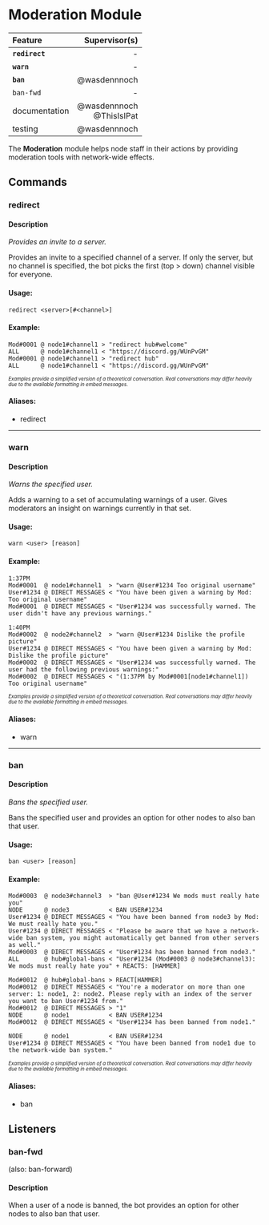 # Moderation Module

| Feature           | Supervisor(s) |
|:----------------- | -------------:|
| **``redirect``**  | - |
| **``warn``**      | - |
| **``ban``**       | @wasdennnoch  |
| ``ban-fwd``       | - |
| documentation     | @wasdennnoch<br>@ThisIsIPat |
| testing           | @wasdennnoch  |

The **Moderation** module helps node staff in their actions
by providing moderation tools with network-wide effects.

## Commands

### redirect

#### Description

_Provides an invite to a server._

Provides an invite to a specified channel of a server.
If only the server, but no channel is specified,
the bot picks the first (top > down)
 channel visible for everyone.

#### Usage:
```
redirect <server>[#<channel>]
```

#### Example:
```
Mod#0001 @ node1#channel1 > "redirect hub#welcome"
ALL      @ node1#channel1 < "https://discord.gg/WUnPvGM"
Mod#0001 @ node1#channel1 > "redirect hub"
ALL      @ node1#channel1 < "https://discord.gg/WUnPvGM"
```

<sub><sup>_Examples provide a simplified version of a theoretical conversation. Real conversations may differ heavily due to the available formatting in embed messages._</sup></sub>

#### Aliases:
* redirect

---

### warn

#### Description

_Warns the specified user._

Adds a warning to a set of accumulating warnings of a user.
Gives moderators an insight on warnings currently in that set.

#### Usage:
```
warn <user> [reason]
```

#### Example:
```
1:37PM
Mod#0001  @ node1#channel1  > "warn @User#1234 Too original username"
User#1234 @ DIRECT MESSAGES < "You have been given a warning by Mod: Too original username"
Mod#0001  @ DIRECT MESSAGES < "User#1234 was successfully warned. The user didn't have any previous warnings."

1:40PM
Mod#0002  @ node2#channel2  > "warn @User#1234 Dislike the profile picture"
User#1234 @ DIRECT MESSAGES < "You have been given a warning by Mod: Dislike the profile picture"
Mod#0002  @ DIRECT MESSAGES < "User#1234 was successfully warned. The user had the following previous warnings:"
Mod#0002  @ DIRECT MESSAGES < "(1:37PM by Mod#0001[node1#channel1]) Too original username"
```

<sub><sup>_Examples provide a simplified version of a theoretical conversation. Real conversations may differ heavily due to the available formatting in embed messages._</sup></sub>

#### Aliases:
* warn

---

### ban

#### Description

_Bans the specified user._

Bans the specified user and provides an option for other nodes to also
ban that user.

#### Usage:
```
ban <user> [reason]
```

#### Example:
```
Mod#0003  @ node3#channel3  > "ban @User#1234 We mods must really hate you"
NODE      @ node3           < BAN USER#1234
User#1234 @ DIRECT MESSAGES < "You have been banned from node3 by Mod: We must really hate you."
User#1234 @ DIRECT MESSAGES < "Please be aware that we have a network-wide ban system, you might automatically get banned from other servers as well."
Mod#0003  @ DIRECT MESSAGES < "User#1234 has been banned from node3."
ALL       @ hub#global-bans < "User#1234 (Mod#0003 @ node3#channel3): We mods must really hate you" + REACTS: [HAMMER]

Mod#0012  @ hub#global-bans > REACT[HAMMER]
Mod#0012  @ DIRECT MESSAGES < "You're a moderator on more than one server: 1: node1, 2: node2. Please reply with an index of the server you want to ban User#1234 from."
Mod#0012  @ DIRECT MESSAGES > "1"
NODE      @ node1           < BAN USER#1234
Mod#0012  @ DIRECT MESSAGES < "User#1234 has been banned from node1."

NODE      @ node1           < BAN USER#1234
User#1234 @ DIRECT MESSAGES < "You have been banned from node1 due to the network-wide ban system."
```

<sub><sup>_Examples provide a simplified version of a theoretical conversation. Real conversations may differ heavily due to the available formatting in embed messages._</sup></sub>

#### Aliases:
* ban


## Listeners

### ban-fwd
(also: ban-forward)

#### Description

When a user of a node is banned, the bot provides
an option for other nodes to also ban that user.